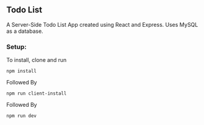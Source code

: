 ## Todo List
A Server-Side Todo List App created using React and Express. Uses MySQL as a database.
### Setup:
To install, clone and run

```
npm install
```

Followed By

```
npm run client-install
```

Followed By

```
npm run dev
```

